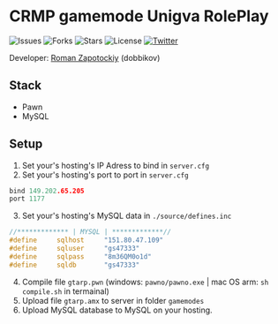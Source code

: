 # CRMP gamemode Unigva RolePlay

![Issues](https://img.shields.io/github/issues/DobbiKov/crmpmode)
![Forks](https://img.shields.io/github/forks/DobbiKov/crmpmode)
![Stars](https://img.shields.io/github/stars/DobbiKov/crmpmode)
![License](https://img.shields.io/github/license/DobbiKov/crmpmode)
[![Twitter](https://img.shields.io/twitter/url?url=https%3A%2F%2Fgithub.com%2FDobbiKov%2Fcrmpmode)](https://img.shields.io/twitter/url?url=https%3A%2F%2Fgithub.com%2FDobbiKov%2Fcrmpmode)

Developer: [Roman Zapotockiy](https://vk.com/dobbi_crmp) (dobbikov)

## Stack
- Pawn
- MySQL

## Setup
1. Set your's hosting's IP Adress to bind in `server.cfg`
2. Set your's hosting's port to port in `server.cfg`
```c++
bind 149.202.65.205
port 1177
```
3. Set your's hosting's MySQL data in `./source/defines.inc`
```c++
//************* | MYSQL | *************//
#define 	sqlhost     "151.80.47.109"
#define 	sqluser     "gs47333"
#define 	sqlpass     "8m36QM0o1d"
#define 	sqldb       "gs47333"
```
4. Compile file `gtarp.pwn` (windows: `pawno/pawno.exe` | mac OS arm: `sh compile.sh` in termainal)
5. Upload file `gtarp.amx` to server in folder `gamemodes`
6. Upload MySQL database to MySQL on your hosting.

